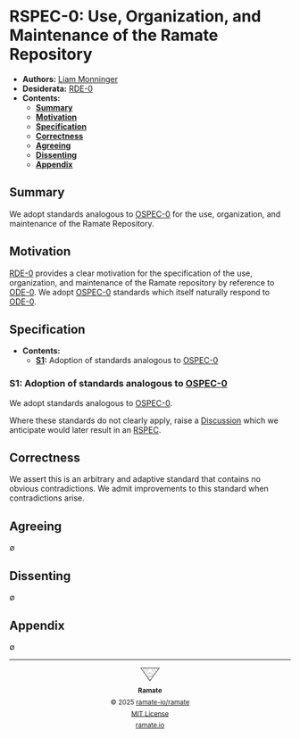 # RSPEC-0: Use, Organization, and Maintenance of the Ramate Repository
- **Authors:** [Liam Monninger](mailto:liam@ramate.io)
- **Desiderata:** [RDE-0](/rde/rera-000-000-000-dulan/rde-000-000-000/README.md)
- **Contents:**
  - **[Summary](#summary)**
  - **[Motivation](#motivation)**
  - **[Specification](#specification)**
  - **[Correctness](#correctness)**
  - **[Agreeing](#agreeing)**
  - **[Dissenting](#dissenting)**
  - **[Appendix](#appendix)**

## Summary
We adopt standards analogous to [OSPEC-0](https://github.com/ramate-io/oac/tree/main/ospec/oera-000-000-000-dulan/ospec-000-000-000) for the use, organization, and maintenance of the Ramate Repository.

## Motivation
[RDE-0](/rde/rera-000-000-000-dulan/rde-000-000-000/README.md) provides a clear motivation for the specification of the use, organization, and maintenance of the Ramate repository by reference to [ODE-0](https://github.com/ramate-io/oac/blob/main/ode/oera-000-000-000-dulan/ode-000-000-000/README.md). We adopt [OSPEC-0](https://github.com/ramate-io/oac/tree/main/ospec/oera-000-000-000-dulan/ospec-000-000-000) standards which itself naturally respond to [ODE-0](https://github.com/ramate-io/oac/blob/main/ode/oera-000-000-000-dulan/ode-000-000-000/README.md).

## Specification
- **Contents:**
  - **[S1](#s1-adoption-of-standards-analogous-to-ospec-0):** Adoption of standards analogous to [OSPEC-0](https://github.com/ramate-io/oac/tree/main/ospec/oera-000-000-000-dulan/ospec-000-000-000)

### S1: Adoption of standards analogous to [OSPEC-0](https://github.com/ramate-io/oac/tree/main/ospec/oera-000-000-000-dulan/ospec-000-000-000)
We adopt standards analogous to [OSPEC-0](https://github.com/ramate-io/oac/tree/main/ospec/oera-000-000-000-dulan/ospec-000-000-000).

Where these standards do not clearly apply, raise a [Discussion](https://github.com/ramate-io/ramate/discussions) which we anticipate would later result in an [RSPEC](/rspec/).

## Correctness
We assert this is an arbitrary and adaptive standard that contains no obvious contradictions. We admit improvements to this standard when contradictions arise.

## Agreeing
$\emptyset$

## Dissenting
$\emptyset$

## Appendix
$\emptyset$

<!--RAMATE FOOTER: DO NOT REMOVE THIS LINE-->
---

<div align="center">
  <a href="https://github.com/ramate-io/oac">
    <picture>
      <source srcset="/assets/ramate-inverted-transparent.png" media="(prefers-color-scheme: dark)">
      <img height="24" src="/assets/ramate-transparent.png" alt="Ramate"/>
    </picture>
  </a>
  <br/>
  <sub>
    <b>Ramate</b>
    <br/>
    &copy; 2025 <a href="https://github.com/ramate-io/ramate">ramate-io/ramate</a>
    <br/>
    <a href="https://github.com/ramate-io/ramate/blob/main/LICENSE">MIT License</a>
    <br/>
    <a href="https://www.ramate.io">ramate.io</a>
  </sub>
</div>
